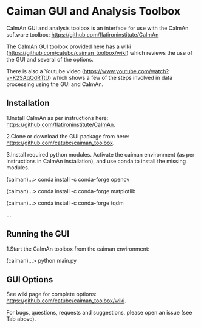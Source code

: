 # Caiman GUI and Analysis Toolbox

CaImAn GUI and analysis toolbox is an interface for use with the CaImAn software toolbox: https://github.com/flatironinstitute/CaImAn

The CaImAn GUI toolbox provided here has a wiki (https://github.com/catubc/caiman_toolbox/wiki) which reviews the use of the GUI and several of the options.

There is also a Youtube video (https://www.youtube.com/watch?v=K2SAqQdRTtU) which shows a few of the steps involved in data processing using the GUI and CaImAn.


## Installation

1.Install CaImAn as per instructions here: https://github.com/flatironinstitute/CaImAn.

2.Clone or download the GUI package from here: https://github.com/catubc/caiman_toolbox.

3.Install required python modules. Activate the caiman environment (as per instructions in CaImAn installation), and use conda to install the missing modules. 

(caiman)...> conda install -c conda-forge opencv

(caiman)...>  conda install -c conda-forge matplotlib 

(caiman)...> conda install -c conda-forge tqdm

... 


## Running the GUI

1.Start the CaImAn toolbox from the caiman environment:

(caiman)...> python main.py


## GUI Options

See wiki page for complete options: https://github.com/catubc/caiman_toolbox/wiki.




For bugs, questions, requests and suggestions, please open an issue (see Tab above).
